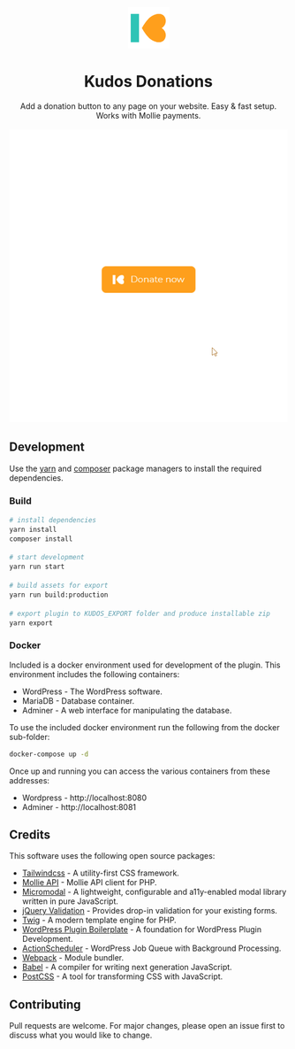 <div align="center">
    <img alt="Kudos logo" src="assets/icon-128x128.png" width="75">
    <h1>Kudos Donations</h1>
    Add a donation button to any page on your website. Easy & fast setup. Works with Mollie payments.
    <br>
    <br>
    <img src="assets/demo-1.gif" alt="Kudos Donations">
</div>

## Development

Use the [yarn](https://yarnpkg.com/) and [composer](https://getcomposer.org/) package managers to install the required dependencies.

### Build

````bash
# install dependencies
yarn install
composer install

# start development
yarn run start

# build assets for export
yarn run build:production

# export plugin to KUDOS_EXPORT folder and produce installable zip
yarn export
````

### Docker

Included is a docker environment used for development of the plugin. This environment includes the following containers:
- WordPress - The WordPress software.
- MariaDB - Database container.
- Adminer - A web interface for manipulating the database.

To use the included docker environment run the following from the docker sub-folder:
````bash
docker-compose up -d
````

Once up and running you can access the various containers from these addresses:

- Wordpress - http://localhost:8080
- Adminer - http://localhost:8081


## Credits
This software uses the following open source packages:
- [Tailwindcss](https://tailwindcss.com/) - A utility-first CSS framework.
- [Mollie API](https://github.com/mollie/mollie-api-php) - Mollie API client for PHP.
- [Micromodal](https://micromodal.now.sh/) - A lightweight, configurable and a11y-enabled modal library written in pure JavaScript.
- [jQuery Validation](https://github.com/jquery-validation/jquery-validation) - Provides drop-in validation for your existing forms. 
- [Twig](https://twig.symfony.com/) - A modern template engine for PHP.
- [WordPress Plugin Boilerplate](https://github.com/DevinVinson/WordPress-Plugin-Boilerplate) -  A foundation for WordPress Plugin Development.
- [ActionScheduler](https://actionscheduler.org/) - WordPress Job Queue with Background Processing.
- [Webpack](https://webpack.js.org/) - Module bundler.
- [Babel](https://github.com/babel/babel-loader) - A compiler for writing next generation JavaScript.
- [PostCSS](https://github.com/postcss/postcss-loader) - A tool for transforming CSS with JavaScript.

## Contributing
Pull requests are welcome. For major changes, please open an issue first to discuss what you would like to change.